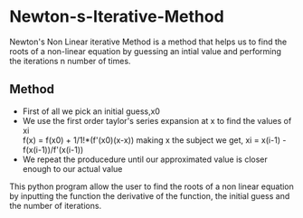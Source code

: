 # Newton-s-Iterative-Method
Newton's Non Linear iterative Method is a method that helps us to find the roots of a non-linear equation by guessing an intial value and performing the 
iterations n number of times.
<h2>Method</h2>
<ul>
  <li>First of all we pick an initial guess,x0</li>
  <li>We use the first order taylor's series expansion at x to find the values of xi</li>
  f(x) = f(x0) + 1/1!*(f'(x0)(x-x))
  making x the subject we get,
  xi = x(i-1) - f(x(i-1))/f'(x(i-1))
  <li>We repeat the producedure until our approximated value is closer enough to our actual value</li>
</ul>
This python program allow the user to find the roots of a non linear equation by inputting the function the derivative of the function, the initial guess
and the number of iterations.
